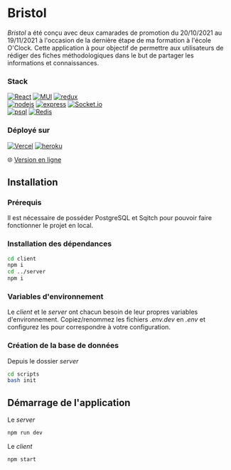# Bristol

_Bristol_ a été conçu avec deux camarades de promotion du 20/10/2021 au 19/11/2021 à l'occasion de la dernière étape de ma formation à l'école O'Clock.
Cette application à pour objectif de permettre aux utilisateurs de rédiger des fiches méthodologiques dans le but de partager les informations et connaissances.

### Stack

[![React](https://img.shields.io/badge/react-%2320232a.svg?style=for-the-badge&logo=react&logoColor=%2361DAFB)](https://reactjs.org/)
[![MUI](https://img.shields.io/badge/MUI-%230081CB.svg?style=for-the-badge&logo=mui&logoColor=white)](https://mui.com/)
[![redux](https://img.shields.io/badge/Redux-593D88?style=for-the-badge&logo=redux&logoColor=white)](https://redux.js.org/)
<br>
[![nodejs](https://img.shields.io/badge/Node.js-43853D?style=for-the-badge&logo=node.js&logoColor=white)](https://nodejs.org/en/)
[![express](https://img.shields.io/badge/Express.js-404D59?style=for-the-badge&logo=express)](https://expressjs.com/)
[![Socket.io](https://img.shields.io/badge/Socket.io-black?style=for-the-badge&logo=socket.io&badgeColor=010101)](https://socket.io/)<br>
[![psql](https://img.shields.io/badge/PostgreSQL-316192?style=for-the-badge&logo=postgresql&logoColor=white)](https://www.postgresql.org/)
[![Redis](https://img.shields.io/badge/redis-%23DD0031.svg?style=for-the-badge&logo=redis&logoColor=white)](https://redis.io/)

### Déployé sur

[![Vercel](https://img.shields.io/badge/vercel-%23000000.svg?style=for-the-badge&logo=vercel&logoColor=white)](https://vercel.com/)
[![heroku](https://img.shields.io/badge/Heroku-430098?style=for-the-badge&logo=heroku&logoColor=white)](https://heroku.com/)

:globe_with_meridians: [Version en ligne](https://bristolbe.vercel.app/)

## Installation

### Prérequis

Il est nécessaire de posséder PostgreSQL et Sqitch pour pouvoir faire fonctionner le projet en local.

### Installation des dépendances

```bash
cd client
npm i
cd ../server
npm i
```

### Variables d'environnement

Le _client_ et le _server_ ont chacun besoin de leur propres variables d'environnement. Copiez/renommez les fichiers _.env.dev_ en _.env_ et configurez les pour correspondre à votre configuration.

### Création de la base de données

Depuis le dossier _server_

```bash
cd scripts
bash init
```

## Démarrage de l'application

Le _server_

```bash
npm run dev
```

Le _client_

```bash
npm start
```
